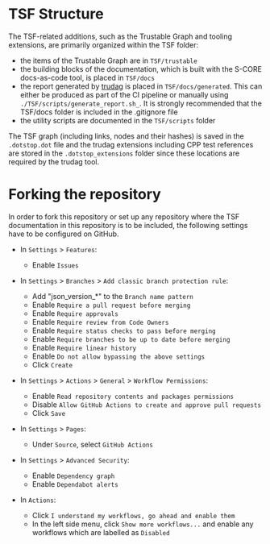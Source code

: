 # TSF Structure

The TSF-related additions, such as the Trustable Graph and tooling extensions, are primarily organized within the TSF folder:
- the items of the Trustable Graph are in `TSF/trustable` 
- the building blocks of the documentation, which is built with the S-CORE docs-as-code tool, is placed in `TSF/docs` 
- the report generated by [trudag](https://codethinklabs.gitlab.io/trustable/trustable/trudag/usage.html) is placed in `TSF/docs/generated`. This can either be produced as part of the CI pipeline or manually using `./TSF/scripts/generate_report.sh_`. It is strongly recommended that the TSF/docs folder is included in the .gitignore file
- the utility scripts are documented in the `TSF/scripts` folder

The TSF graph (including links, nodes and their hashes) is saved in the `.dotstop.dot` file and the trudag extensions including CPP test references are stored in the `.dotstop_extensions` folder since these locations are required by the trudag tool.

# Forking the repository

In order to fork this repository or set up any repository where the TSF documentation in this repository is to be included, the following settings have to be configured on GitHub.

- In `Settings` > `Features`:
    - Enable `Issues`
    
- In `Settings` > `Branches` > `Add classic branch protection rule`: 
    - Add "json_version_*" to the `Branch name pattern`
    - Enable `Require a pull request before merging`
    - Enable `Require approvals`
    - Enable `Require review from Code Owners`
    - Enable `Require status checks to pass before merging`
    - Enable `Require branches to be up to date before merging`
    - Enable `Require linear history`
    - Enable `Do not allow bypassing the above settings`
    - Click `Create`

- In `Settings` > `Actions` > `General` > `Workflow Permissions`:
    - Enable `Read repository contents and packages permissions`
    - Disable `Allow GitHub Actions to create and approve pull requests`
    - Click `Save`

- In `Settings` > `Pages`:
    - Under `Source`, select `GitHub Actions`

- In `Settings` > `Advanced Security`:
    - Enable `Dependency graph`
    - Enable `Dependabot alerts`

- In `Actions`:
    - Click `I understand my workflows, go ahead and enable them`
    - In the left side menu, click `Show more workflows...` and enable any workflows which are labelled as `Disabled`